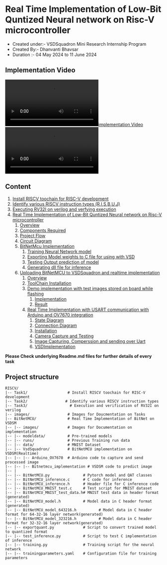 # Real Time Implementation of Low-Bit Quntized Neural network on Risc-V microcontroller
- Created under:- VSDSquadron Mini Research Internship Program
- Created By:- Dhanvanti Bhavsar
- Duration :- 04 May 2024 to 11 June 2024

## Implementation Video
[![implementation Video](./BitNetMCU/images/final_real_time_implementation.mp4)](./BitNetMCU/images/final_real_time_implementation.mp4)
<video src="./BitNetMCU/images/final_real_time_implementation.mp4" controls ></video>

## Content
1. [Install RISCV toochain for RISC-V development](Task1)
2. [Identify various RISCV instruction types (R,I,S,B,U,J) ](Task2)
3. [Executing RV32I on verilog and verfying execution](Task3)
4. [Real Time Implementation of Low-Bit Quntized Neural network on Risc-V microcontroller](BitNetMCU)
    1. [Overview](./BitNetMCU/readme.md/#Overview)
    2. [Components Required](./BitNetMCU/readme.md/#components)
    3. [Project Flow](./BitNetMCU/readme.md/#flow-of-the-project)
    4. [Circuit Diagram](./BitNetMCU/readme.md/#circuit-connection-for-bitnetmcu-real-time)
    5. [BitNetMcu Implementation](./BitNetMCU/readme.md/#bitnetmcu-implementation-1)
        1. [Training Neural Network model](./BitNetMCU/readme.md/#training-neural-network-model)
        2. [Exporting Model weights to C file for using with VSD](./BitNetMCU/readme.md/#exporting-model-weights-to-c-file-for-using-with-vsd)
        3. [Testing Output prediction of model ](./BitNetMCU/readme.md/#testing-output-prediction-of-model)
        4. [Generating dll file for inference](./BitNetMCU/readme.md/#generating-dll-file-for-inference)
    6. [Uploading BitNetMCU to VSDSquadron and realtime implementation](./BitNetMCU/VsdSquadron/readme.md)
        1. [Overview](#overview)
        2. [ToolChain Installation](#toolchain-installation)
        3. [Demo implementation with test images stored on board while flashing](#demo-implementation-with-test-images-stored-on-board-while-flashing)
            1. [Implementation](#implementation)
            2. [Result](#result)
        4. [Real Time Implementation with USART communication with Arduino and OV7670 integration](#real-time-implementation-with-usart-communication-with-arduino-and-ov7670-integration)
            1. [State Diagram](#state-diagram)
            2. [Connection Diagram](#connection-diagram)
            3. [Installation](#installation)
            4. [Camera Capture and Testing](#camera-capture-and-testing)
            5. [Image Capturing, Comperssion and sending over Uart](#image-capturing-comperssion-and-sending-over-uart)
            6. [VSDImplementation](#vsdimplementation)

**Please Check underlying Readme.md files for further details of every task**

## Project structure
```
RISCV/
|-- Task1/                  # Install RISCV toochain for RISC-V development
|-- Task2/                 # Identify various RISCV instruction types
|-- Task3/                   # Execution and verification of RV32I on verilog
|-- images/                 # Images for Doucmentation on Tasks
|-- BitNetMCU/              # Real Time Implementation of BitNet on VSDSM
|-- |-- images/             # Images for Documentation on implementation
|-- |-- modeldata/          # Pre-trained models
|-- |-- runs/               # Previous Training run data
|-- |-- data/               # MNIST Dataset
|-- |-- VsdSquadron/        # BitNetMCU implementation on VSDSM(Realtime)
|-- |-- |-- Arduino_OV7670  # Arduino code to capture and send processed image
|-- |-- |-- Bitnetmcu_implementation # VSDSM code to predict image
|-- |
|-- |-- BitNetMCU.py               # Pytorch model and QAT classes
|-- |-- BitNetMCU_inference.c      # C code for inference 
|-- |-- BitNetMCU_inference.h      # Header file for C inference code
|-- |-- BitNetMCU_MNIST_test.c     # Test script for MNIST dataset
|-- |-- BitNetMCU_MNIST_test_data.h# MNIST test data in header format (generated)
|-- |-- BitNetMCU_model.h          # Model data in C header format (generated)
|-- |-- BitNetMCU_model_643216.h          # Model data in C header format for 64-32-16 layer network(generated)
|-- |-- BitNetMCU_model_323216.h          # Model data in C header format for 32-32-16 layer network(generated)
|-- |-- exportquant.py             # Script to convert trained model to quantized format
|-- |-- test_inference.py          # Script to test C implementation of inference
|-- |-- training.py                # Training script for the neural network
|-- |-- trainingparameters.yaml    # Configuration file for training parameters


```



